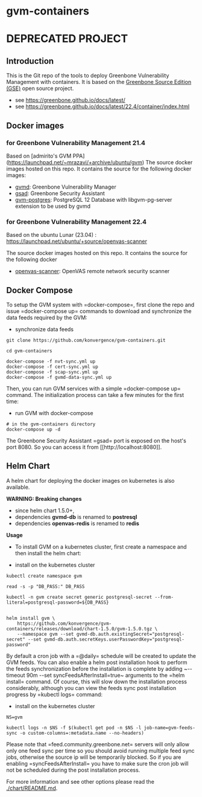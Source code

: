 # gvm-containers


# DEPRECATED PROJECT


## Introduction
This is the Git repo of the tools to deploy Greenbone Vulnerability
Management with containers. It is based on the [Greenbone Source
Edition (GSE)](https://community.greenbone.net) open source project.

* see https://greenbone.github.io/docs/latest/
* see https://greenbone.github.io/docs/latest/22.4/container/index.html

## Docker images

### for Greenbone Vulnerability Management 21.4
Based on [admirito's GVM PPA] (https://launchpad.net/~mrazavi/+archive/ubuntu/gvm)
The source docker images hosted on this repo. It contains the source for the following docker
images:
* [gvmd](https://hub.docker.com/r/admirito/gvmd): Greenbone Vulnerability Manager
* [gsad](https://hub.docker.com/r/admirito/gsad): Greenbone Security Assistant
* [gvm-postgres](https://hub.docker.com/r/admirito/gvm-postgres): PostgreSQL 12 Database with libgvm-pg-server
  extension to be used by gvmd

### for Greenbone Vulnerability Management 22.4

Based on the ubuntu Lunar (23.04) : https://launchpad.net/ubuntu/+source/openvas-scanner

The source docker images hosted on this repo. It contains the source for the following docker
* [openvas-scanner](https://hub.docker.com/r/konvergence/openvas-scanner): OpenVAS remote network security scanner



## Docker Compose
To setup the GVM system with =docker-compose=, first clone the repo and
issue =docker-compose up= commands to download and synchronize the data
feeds required by the GVM:

* synchronize data feeds
```
git clone https://github.com/konvergence/gvm-containers.git

cd gvm-containers

docker-compose -f nvt-sync.yml up
docker-compose -f cert-sync.yml up
docker-compose -f scap-sync.yml up
docker-compose -f gvmd-data-sync.yml up
```

Then, you can run GVM services with a simple =docker-compose up=
command. The initialization process can take a few minutes for the
first time:

* run GVM with docker-compose

```
# in the gvm-containers directory
docker-compose up -d
```

The Greenbone Security Assistant =gsad= port is exposed on the
host's port 8080. So you can access it from [[http://localhost:8080]].

## Helm Chart

A helm chart for deploying the docker images on kubernetes is also available. 


**WARNING: Breaking changes**
  * since  helm chart 1.5.0+, 
  * dependencies **gvmd-db** is renamed to **postresql**
  * dependencies **openvas-redis** is renamed to **redis**

**Usage**

* To install GVM on a kubernetes cluster, first create a namespace and then install the helm chart:

* install on the kubernetes cluster
```
kubectl create namespace gvm

read -s -p "DB_PASS:" DB_PASS

kubectl -n gvm create secret generic postgresql-secret --from-literal=postgresql-password=${DB_PASS}


helm install gvm \
    https://github.com/konvergence/gvm-containers/releases/download/chart-1.5.0/gvm-1.5.0.tgz \
    --namespace gvm --set gvmd-db.auth.existingSecret="postgresql-secret" --set gvmd-db.auth.secretKeys.userPasswordKey="postgresql-password"
```

By default a cron job with a =@daily= schedule will be created to
update the GVM feeds. You can also enable a helm post installation
hook to perform the feeds synchronization before the installation is
complete by adding ~--timeout 90m --set syncFeedsAfterInstall=true~
arguments to the =helm install= command. Of course, this will slow
down the installation process considerably, although you can view the
feeds sync post installation progress by =kubectl logs= command:

* install on the kubernetes cluster
```
NS=gvm

kubectl logs -n $NS -f $(kubectl get pod -n $NS -l job-name=gvm-feeds-sync -o custom-columns=:metadata.name --no-headers)
```

Please note that =feed.community.greenbone.net= servers will only
allow only one feed sync per time so you should avoid running multiple
feed sync jobs, otherwise the source ip will be temporarily
blocked. So if you are enabling =syncFeedsAfterInstall= you have to
make sure the cron job will not be scheduled during the post
installation process.

For more information and see other options please read the
[./chart/README.md](chart/README.md).
